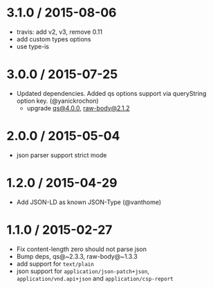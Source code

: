 
3.1.0 / 2015-08-06
==================

 * travis: add v2, v3, remove 0.11
 * add custom types options
 * use type-is

3.0.0 / 2015-07-25
==================

 * Updated dependencies. Added qs options support via queryString option key. (@yanickrochon)
   * upgrade qs@4.0.0, raw-body@2.1.2

2.0.0 / 2015-05-04
==================

  * json parser support strict mode

1.2.0 / 2015-04-29
==================

 * Add JSON-LD as known JSON-Type (@vanthome)

1.1.0 / 2015-02-27
==================

 * Fix content-length zero should not parse json
 * Bump deps, qs@~2.3.3, raw-body@~1.3.3
 * add support for `text/plain`
 * json support for `application/json-patch+json`, `application/vnd.api+json` and `application/csp-report`
